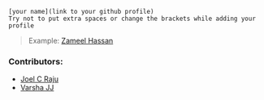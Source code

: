 ```
[your name](link to your github profile)
Try not to put extra spaces or change the brackets while adding your 
profile
```

> Example: [Zameel Hassan](https://github.com/zameel7)

### Contributors:
- [Joel C Raju](https://github.com/joelcr10)
- [Varsha JJ](https://github.com/Varsha-JJ)
